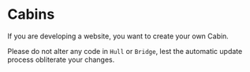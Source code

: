 # Cabins

If you are developing a website, you want to create your own Cabin.

Please do not alter any code in `Hull` or `Bridge`, lest the automatic
update process obliterate your changes.